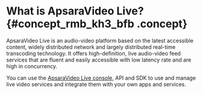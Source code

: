 # What is ApsaraVideo Live? {#concept_rmb_kh3_bfb .concept}

ApsaraVideo Live is an audio-video platform based on the latest accessible content, widely distributed network and largely distributed real-time transcoding technology. It offers high-definition, live audio-video feed services that are fluent and easily accessible with low latency rate and are high in concurrency.

You can use the [ApsaraVideo Live console](https://partners-intl.aliyun.com/login-required#/live), API and SDK to use and manage live video services and integrate them with your own apps and services.

